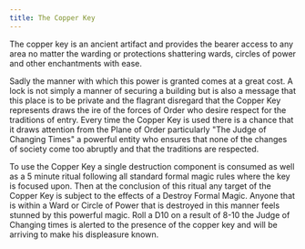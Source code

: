 ```yaml
---
title: The Copper Key
---
```

The copper key is an ancient artifact and provides the bearer access to any area no matter the warding or protections shattering wards, circles of power and other enchantments with ease. 

Sadly the manner with which this power is granted comes at a great cost. A lock is not simply a manner of securing a building but is also a message that this place is to be private and the flagrant disregard that the Copper Key represents draws the ire of the forces of Order who desire respect for the traditions of entry. Every time the Copper Key is used there is a chance that it draws attention from the Plane of Order particularly "The Judge of Changing Times" a powerful entity who ensures that none of the changes of society come too abruptly and that the traditions are respected.

To use the Copper Key a single destruction component is consumed as well as a 5 minute ritual following all standard formal magic rules where the key is focused upon. Then at the conclusion of this ritual any target of the Copper Key is subject to the effects of a Destroy Formal Magic. Anyone that is within a Ward or Circle of Power that is destroyed in this manner feels stunned by this powerful magic. Roll a D10 on a result of 8-10 the Judge of Changing times is alerted to the presence of the copper key and will be arriving to make his displeasure known. 
